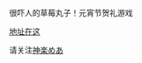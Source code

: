 很吓人的草莓丸子！元宵节贺礼游戏

[地址在这](https://smile.meagames.cn/)

请关注[神楽めあ](https://space.bilibili.com/349991143)
